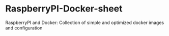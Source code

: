 # RaspberryPI-Docker-sheet
RaspberryPI and Docker: Collection of simple and optimized docker images and configuration
